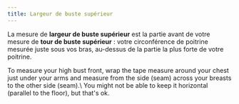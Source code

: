 ```yaml
---
title: Largeur de buste supérieur
---
```


La mesure de **largeur de buste supérieur** est la partie avant de votre mesure de **tour de buste supérieur** : votre circonférence de poitrine mesurée juste sous vos bras, au-dessus de la partie la plus forte de votre poitrine.

To measure your high bust front, wrap the tape measure around your chest just under your arms and measure from the side (seam) across your breasts to the other side (seam).\ You might not be able to keep it horizontal (parallel to the floor), but that's ok.

